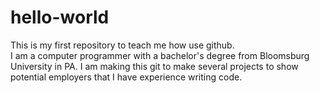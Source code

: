 # hello-world
This is my first repository to teach me how use github. <br/>
I am a computer programmer with a bachelor's degree from Bloomsburg University in PA. I am making this git to make several projects to show potential employers that I have experience writing code.
